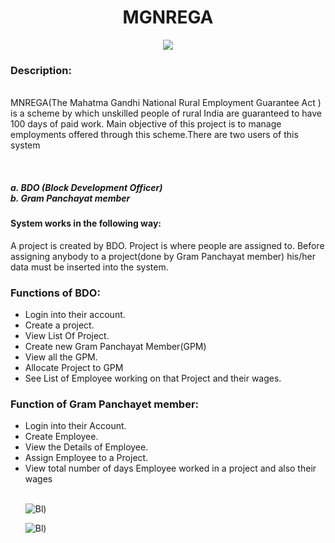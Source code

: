                                                          
 
<h1 align="center">  MGNREGA</h1>

<div align="center"><img  src="https://user-images.githubusercontent.com/58816804/220521030-a74a5a29-bc31-43fb-8781-4a6e795e554a.png"></div>



 
<p>
<h3>Description:</h3> <br>
MNREGA(The Mahatma Gandhi National Rural Employment Guarantee Act ) is a scheme by which unskilled people of rural India are guaranteed
to have 100 days of paid work. Main objective of this project is to manage employments offered through this scheme.There are two users of this
system</p>

<br>
<h5>a. BDO (Block Development Officer) <br>
b. Gram Panchayat member</h5>

<h4>System works in the following way:</h4>

<p>A project is created by BDO. Project is where people are assigned to. Before assigning anybody to a project(done by Gram Panchayat member)
his/her data must be inserted into the system.</p>

<h3>Functions of BDO:</h3>
<ul>
<li> Login into their account.</li>
<li>Create a project.</li>
<li>View List Of Project.</li>
<li>Create new Gram Panchayat Member(GPM)</li>
<li> View all the GPM.</li>
<li> Allocate Project to GPM</li>
<li>See List of Employee working on that Project and their wages.</li>
</ul>
<h3>Function of Gram Panchayet member:</h3>
<ul>

<li>Login into their Account.</li>
<li>Create Employee.</li>
<li>View the Details of Employee.</li>
<li>Assign Employee to a Project.</li>
<li>View total number of days Employee worked in a project and also their wages</li><br>

![Bl)](https://user-images.githubusercontent.com/58816804/221369689-a00d332c-da79-4d88-976a-c8f58ae1d791.png)<br>

![Bl)](https://user-images.githubusercontent.com/58816804/221393969-643c6a46-8a35-41c3-92d0-cb2fe33421c8.png)

</ul>